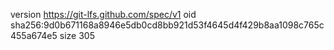 version https://git-lfs.github.com/spec/v1
oid sha256:9d0b671168a8946e5db0cd8bb921d53f4645d4f429b8aa1098c765c455a674e5
size 305
